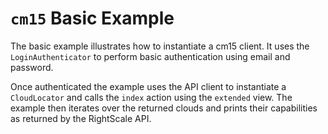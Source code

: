 # `cm15` Basic Example

The basic example illustrates how to instantiate a cm15 client.
It uses the `LoginAuthenticator` to perform basic authentication using email
and password.

Once authenticated the example uses the API client to instantiate a `CloudLocator` and calls the
`index` action using the `extended` view. The example then iterates over the returned clouds and
prints their capabilities as returned by the RightScale API.
